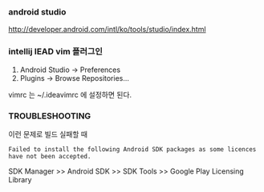 
### android studio
http://developer.android.com/intl/ko/tools/studio/index.html

### intellij IEAD vim 플러그인
1. Android Studio -> Preferences
2. Plugins -> Browse Repositories...

vimrc 는 ~/.ideavimrc 에 설정하면 된다.



### TROUBLESHOOTING

이런 문제로 빌드 실패할 때
```
Failed to install the following Android SDK packages as some licences have not been accepted.
```

SDK Manager >> Android SDK >> SDK Tools >> Google Play Licensing Library
